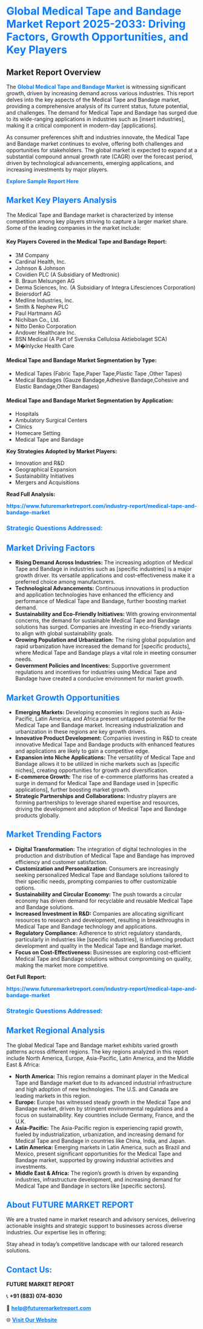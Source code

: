 <h1 style="color: #007BFF;">Global Medical Tape and Bandage Market Report 2025-2033: Driving Factors, Growth Opportunities, and Key Players</h1>

<section id="overview">
<h2>Market Report Overview</h2>
<p>The <a href="https://www.futuremarketreport.com/industry-report/medical-tape-and-bandage-market" style="color: #007BFF; text-decoration: none;"><strong>Global Medical Tape and Bandage Market</strong></a> is witnessing significant growth, driven by increasing demand across various industries. This report delves into the key aspects of the Medical Tape and Bandage market, providing a comprehensive analysis of its current status, future potential, and challenges. The demand for Medical Tape and Bandage has surged due to its wide-ranging applications in industries such as [insert industries], making it a critical component in modern-day [applications].</p>
<p>As consumer preferences shift and industries innovate, the Medical Tape and Bandage market continues to evolve, offering both challenges and opportunities for stakeholders. The global market is expected to expand at a substantial compound annual growth rate (CAGR) over the forecast period, driven by technological advancements, emerging applications, and increasing investments by major players.</p>
</section>

<section id="overview">
<p><a href="https://www.futuremarketreport.com/request-sample/reportId=124890" style="color: #007BFF; text-decoration: none;"><strong>Explore Sample Report Here</strong></a></p>
</section>

<section id="key-players">
<h2 style="color: #007BFF;">Market Key Players Analysis</h2>
<p>The Medical Tape and Bandage market is characterized by intense competition among key players striving to capture a larger market share. Some of the leading companies in the market include:</p>
<h4>Key Players Covered in the Medical Tape and Bandage Report:</h4>
<ul><li>3M Company</li><li>Cardinal Health, Inc.</li><li>Johnson &amp; Johnson</li><li>Covidien PLC (A Subsidiary of Medtronic)</li><li>B. Braun Melsungen AG</li><li>Derma Sciences, Inc. (A Subsidiary of Integra Lifesciences Corporation)</li><li>Beiersdorf AG</li><li>Medline Industries, Inc.</li><li>Smith &amp; Nephew PLC</li><li>Paul Hartmann AG</li><li>Nichiban Co., Ltd.</li><li>Nitto Denko Corporation</li><li>Andover Healthcare Inc.</li><li>BSN Medical (A Part of Svenska Cellulosa Aktiebolaget SCA)</li><li>M�lnlycke Health Care</li></ul>
<h4>Medical Tape and Bandage Market Segmentation by Type:</h4>
<ul><li>Medical Tapes (Fabric Tape,Paper Tape,Plastic Tape ,Other Tapes)</li><li>Medical Bandages (Gauze Bandage,Adhesive Bandage,Cohesive and Elastic Bandage,Other Bandages)</li></ul>

<h4>Medical Tape and Bandage Market Segmentation by Application:</h4>
<ul><li>Hospitals</li><li>Ambulatory Surgical Centers</li><li>Clinics</li><li>Homecare Setting</li><li>Medical Tape and Bandage</li></ul>
<p><strong>Key Strategies Adopted by Market Players:</strong></p>
<ul>
<li>Innovation and R&D</li>
<li>Geographical Expansion</li>
<li>Sustainability Initiatives</li>
<li>Mergers and Acquisitions</li>
</ul>
</section>

<section>
<p><strong>Read Full Analysis: </strong></p><a href="https://www.futuremarketreport.com/industry-report/medical-tape-and-bandage-market" style="color: #007BFF; text-decoration: none;"><strong>https://www.futuremarketreport.com/industry-report/medical-tape-and-bandage-market</strong></a>
<h3 style="color: #007BFF;">Strategic Questions Addressed:</h3>
</section>

<section id="driving-factors">
<h2 style="color: #007BFF;">Market Driving Factors</h2>
<ul>
<li><strong>Rising Demand Across Industries:</strong> The increasing adoption of Medical Tape and Bandage in industries such as [specific industries] is a major growth driver. Its versatile applications and cost-effectiveness make it a preferred choice among manufacturers.</li>
<li><strong>Technological Advancements:</strong> Continuous innovations in production and application technologies have enhanced the efficiency and performance of Medical Tape and Bandage, further boosting market demand.</li>
<li><strong>Sustainability and Eco-Friendly Initiatives:</strong> With growing environmental concerns, the demand for sustainable Medical Tape and Bandage solutions has surged. Companies are investing in eco-friendly variants to align with global sustainability goals.</li>
<li><strong>Growing Population and Urbanization:</strong> The rising global population and rapid urbanization have increased the demand for [specific products], where Medical Tape and Bandage plays a vital role in meeting consumer needs.</li>
<li><strong>Government Policies and Incentives:</strong> Supportive government regulations and incentives for industries using Medical Tape and Bandage have created a conducive environment for market growth.</li>
</ul>
</section>

<section id="growth-opportunities">
<h2 style="color: #007BFF;">Market Growth Opportunities</h2>
<ul>
<li><strong>Emerging Markets:</strong> Developing economies in regions such as Asia-Pacific, Latin America, and Africa present untapped potential for the Medical Tape and Bandage market. Increasing industrialization and urbanization in these regions are key growth drivers.</li>
<li><strong>Innovative Product Development:</strong> Companies investing in R&D to create innovative Medical Tape and Bandage products with enhanced features and applications are likely to gain a competitive edge.</li>
<li><strong>Expansion into Niche Applications:</strong> The versatility of Medical Tape and Bandage allows it to be utilized in niche markets such as [specific niches], creating opportunities for growth and diversification.</li>
<li><strong>E-commerce Growth:</strong> The rise of e-commerce platforms has created a surge in demand for Medical Tape and Bandage used in [specific applications], further boosting market growth.</li>
<li><strong>Strategic Partnerships and Collaborations:</strong> Industry players are forming partnerships to leverage shared expertise and resources, driving the development and adoption of Medical Tape and Bandage products globally.</li>
</ul>
</section>

<section id="trending-factors">
<h2 style="color: #007BFF;">Market Trending Factors</h2>
<ul>
<li><strong>Digital Transformation:</strong> The integration of digital technologies in the production and distribution of Medical Tape and Bandage has improved efficiency and customer satisfaction.</li>
<li><strong>Customization and Personalization:</strong> Consumers are increasingly seeking personalized Medical Tape and Bandage solutions tailored to their specific needs, prompting companies to offer customizable options.</li>
<li><strong>Sustainability and Circular Economy:</strong> The push towards a circular economy has driven demand for recyclable and reusable Medical Tape and Bandage solutions.</li>
<li><strong>Increased Investment in R&D:</strong> Companies are allocating significant resources to research and development, resulting in breakthroughs in Medical Tape and Bandage technology and applications.</li>
<li><strong>Regulatory Compliance:</strong> Adherence to strict regulatory standards, particularly in industries like [specific industries], is influencing product development and quality in the Medical Tape and Bandage market.</li>
<li><strong>Focus on Cost-Effectiveness:</strong> Businesses are exploring cost-efficient Medical Tape and Bandage solutions without compromising on quality, making the market more competitive.</li>
</ul>
</section>

<section>
<p><strong>Get Full Report: </strong></p><a href="https://www.futuremarketreport.com/industry-report/medical-tape-and-bandage-market" style="color: #007BFF; text-decoration: none;"><strong>https://www.futuremarketreport.com/industry-report/medical-tape-and-bandage-market</strong></a>
<h3 style="color: #007BFF;">Strategic Questions Addressed:</h3>
</section>


<section id="regional-analysis">
<h2 style="color: #007BFF;">Market Regional Analysis</h2>
<p>The global Medical Tape and Bandage market exhibits varied growth patterns across different regions. The key regions analyzed in this report include North America, Europe, Asia-Pacific, Latin America, and the Middle East & Africa:</p>
<ul>
<li><strong>North America:</strong> This region remains a dominant player in the Medical Tape and Bandage market due to its advanced industrial infrastructure and high adoption of new technologies. The U.S. and Canada are leading markets in this region.</li>
<li><strong>Europe:</strong> Europe has witnessed steady growth in the Medical Tape and Bandage market, driven by stringent environmental regulations and a focus on sustainability. Key countries include Germany, France, and the U.K.</li>
<li><strong>Asia-Pacific:</strong> The Asia-Pacific region is experiencing rapid growth, fueled by industrialization, urbanization, and increasing demand for Medical Tape and Bandage in countries like China, India, and Japan.</li>
<li><strong>Latin America:</strong> Emerging markets in Latin America, such as Brazil and Mexico, present significant opportunities for the Medical Tape and Bandage market, supported by growing industrial activities and investments.</li>
<li><strong>Middle East & Africa:</strong> The region’s growth is driven by expanding industries, infrastructure development, and increasing demand for Medical Tape and Bandage in sectors like [specific sectors].</li>
</ul>
</section>

<footer>
<h2 style="color: #007BFF;">About FUTURE MARKET REPORT</h2>
<p>We are a trusted name in market research and advisory services, delivering actionable insights and strategic support to businesses across diverse industries. Our expertise lies in offering:</p>

<p>Stay ahead in today’s competitive landscape with our tailored research solutions.</p>

<h2 style="color: #007BFF;">Contact Us:</h2>
<p><strong>FUTURE MARKET REPORT</strong></p>
<p>📞 <strong>+91 (883) 074-8030</strong></p>
<p>📧 <strong><a href="mailto:help@futuremarketreport.com" style="color: #007BFF;">help@futuremarketreport.com</a></strong></p>
<p>🌐 <strong><a href="https://www.futuremarketreport.com/" style="color: #007BFF;">Visit Our Website</a></strong></p>
</footer>